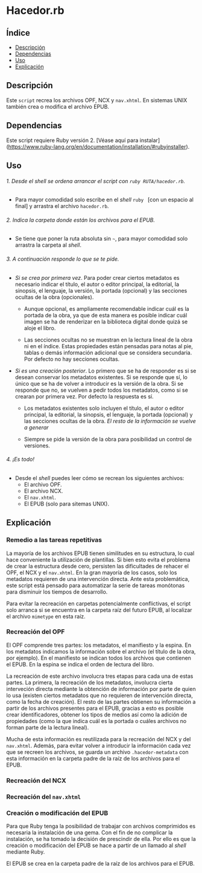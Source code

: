 # Hacedor.rb

## Índice

* [Descripción](#descripción)
* [Dependencias](#dependencias)
* [Uso](#uso)
* [Explicación](#explicación)

## Descripción

Este `script` recrea los archivos OPF, NCX y `nav.xhtml`. En sistemas UNIX
también crea o modifica el archivo EPUB.

## Dependencias

Este script requiere Ruby versión 2. [Véase aquí para instalar]
(https://www.ruby-lang.org/en/documentation/installation/#rubyinstaller).

## Uso

###### 1. Desde el *shell* se ordena arrancar el script con `ruby RUTA/hacedor.rb`.
  * Para mayor comodidad solo escribe en el *shell* `ruby ` [con un espacio al
  final] y arrastra el archivo `hacedor.rb`.

###### 2. Indica la carpeta donde están los archivos para el EPUB.
  * Se tiene que poner la ruta absoluta sin `~`, para mayor comodidad solo
  arrastra la carpeta al *shell*.

###### 3. A continuación responde lo que se te pide.
  * *Si se crea por primera vez*. Para poder crear ciertos metadatos es
  necesario indicar el título, el autor o editor principal, la editorial, la
  sinopsis, el lenguaje, la versión, la portada (opcional) y las secciones
  ocultas de la obra (opcionales).
    * Aunque opcional, es ampliamente recomendable indicar cuál es la portada
    de la obra, ya que de esta manera es posible indicar cuál imagen se ha de
    renderizar en la biblioteca digital donde quizá se aloje el libro.

    * Las secciones ocultas no se muestran en la lectura lineal de la obra ni
    en el índice. Estas propiedades están pensadas para notas al pie, tablas o
    demás información adicional que se considera secundaria. Por defecto no hay
    secciones ocultas.
  * *Si es una creación posterior*. Lo primero que se ha de responder es si se
  desean conservar los metadatos existentes. Si se responde que sí, lo único
  que se ha de volver a introducir es la versión de la obra. Si se responde que
  no, se vuelven a pedir todos los metadatos, como si se crearan por primera
  vez. Por defecto la respuesta es sí.
    * Los metadatos existentes solo incluyen el título, el autor o editor
    principal, la editorial, la sinopsis, el lenguaje, la portada (opcional) y
    las secciones ocultas de la obra. *El resto de la información se vuelve a
    generar*

    * Siempre se pide la versión de la obra para posibilidad un control de
    versiones.

###### 4. ¡Es todo!
  * Desde el *shell* puedes leer cómo se recrean los siguientes archivos:
    * El archivo OPF.
    * El archivo NCX.
    * El `nav.xhtml`.
    * El EPUB (solo para sitemas UNIX).

## Explicación

### Remedio a las tareas repetitivas

La mayoría de los archivos EPUB tienen similitudes en su estructura, lo cual
hace conveniente la utilización de plantillas. Si bien esto evita el problema
de crear la estructura desde cero, persisten las dificultades de rehacer el OPF,
el NCX y el `nav.xhtml`. En la gran mayoría de los casos, solo los metadatos
requieren de una intervención directa. Ante esta problemática, este script está
pensado para automatizar la serie de tareas monótonas para disminuir los
tiempos de desarrollo.

Para evitar la recreación en carpetas potencialmente conflictivas, el script
solo arranca si se encuentra en la carpeta raíz del futuro EPUB, al localizar
el archivo `mimetype` en esta raíz.

### Recreación del OPF

El OPF comprende tres partes: los metadatos, el manifiesto y la espina. En los
metadatos indicamos la información sobre el archivo (el título de la obra, por
ejemplo). En el manifiesto se indican todos los archivos que contienen el EPUB.
En la espina se indica el orden de lectura del libro.

La recreación de este archivo involucra tres etapas para cada una de estas
partes. La primera, la recreación de los metadatos, involucra cierta
interveción directa mediante la obtención de información por parte de quien lo
usa (existen ciertos metadatos que no requieren de intervención directa, como
la fecha de creación). El resto de las partes obtienen su información a partir
de los archivos presentes para el EPUB, gracias a esto es posible crear
identificadores, obtener los tipos de medios así como la adición de propiedades
(como la que indica cuál es la portada o cuáles archivos no forman parte de
la lectura lineal).

Mucha de esta información es reutilizada para la recreación del NCX y del
`nav.xhtml`. Además, para evitar volver a introducir la información cada vez
que se recreen los archivos, se guarda un archivo `.hacedor-metadata` con esta
información en la carpeta padre de la raíz de los archivos para el EPUB.

### Recreación del NCX

### Recreación del `nav.xhtml`

### Creación o modificación del EPUB

Para que Ruby tenga la posibilidad de trabajar con archivos comprimidos es
necesaria la instalación de una gema. Con el fin de no complicar la instalación,
se ha tomado la decisión de prescindir de ella. Por ello es que la creación o
modificación del EPUB se hace a partir de un llamado al *shell* mediante Ruby.

El EPUB se crea en la carpeta padre de la raíz de los archivos para el EPUB.
